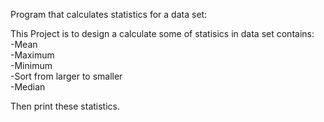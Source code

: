 Program that calculates statistics for a data set:

This Project is to design a calculate some of statisics in data set contains:\
      -Mean\
      -Maximum\
      -Minimum\
      -Sort from larger to smaller\
      -Median

Then print these statistics.
